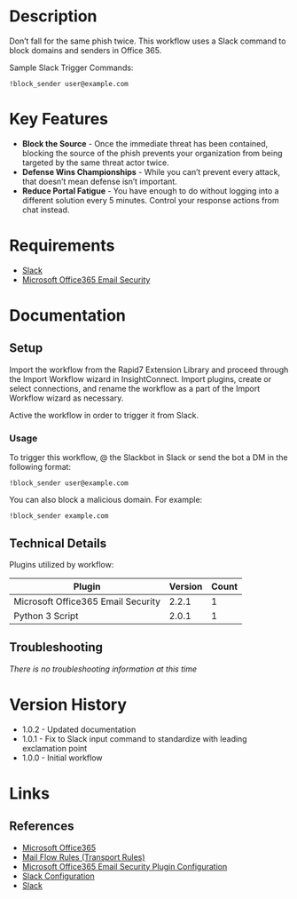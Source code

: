 # Description

Don’t fall for the same phish twice. This workflow uses a Slack command to block domains and senders in Office 365.

Sample Slack Trigger Commands:

`!block_sender user@example.com`
# Key Features

* **Block the Source** - Once the immediate threat has been contained, blocking the source of the phish prevents your organization from being targeted by the same threat actor twice.
* **Defense Wins Championships** - While you can’t prevent every attack, that doesn’t mean defense isn’t important.
* **Reduce Portal Fatigue** - You have enough to do without logging into a different solution every 5 minutes. Control your response actions from chat instead.

# Requirements

* [Slack](https://insightconnect.help.rapid7.com/docs/configure-slack-for-chatops)
* [Microsoft Office365 Email Security](https://insightconnect.help.rapid7.com/docs/mass-delete-with-powershell#section-set-up-office-365-dependencies)

# Documentation

## Setup

Import the workflow from the Rapid7 Extension Library and proceed through the Import Workflow wizard in InsightConnect. Import plugins, create or select connections, and rename the workflow as a part of the Import Workflow wizard as necessary.

Active the workflow in order to trigger it from Slack.

### Usage

To trigger this workflow, @ the Slackbot in Slack or send the bot a DM in the following format:

`!block_sender user@example.com`

You can also block a malicious domain. For example: 

`!block_sender example.com`

## Technical Details

Plugins utilized by workflow:

|Plugin|Version|Count|
|----|----|--------|
|Microsoft Office365 Email Security|2.2.1|1|
|Python 3 Script|2.0.1|1|

## Troubleshooting

_There is no troubleshooting information at this time_

# Version History

* 1.0.2 - Updated documentation
* 1.0.1 - Fix to Slack input command to standardize with leading exclamation point
* 1.0.0 - Initial workflow

# Links

## References

* [Microsoft Office365](https://www.office.com)
* [Mail Flow Rules (Transport Rules)](https://docs.microsoft.com/en-us/exchange/security-and-compliance/mail-flow-rules/mail-flow-rules)
* [Microsoft Office365 Email Security Plugin Configuration](https://insightconnect.help.rapid7.com/docs/mass-delete-with-powershell#section-set-up-office-365-dependencies)
* [Slack Configuration](https://insightconnect.help.rapid7.com/docs/configure-slack-for-chatops)
* [Slack](https://slack.com/)
